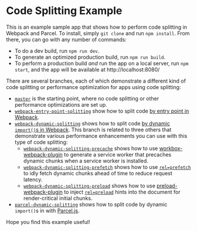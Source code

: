 # Code Splitting Example

This is an example sample app that shows how to perform code splitting in Webpack and Parcel. To install, simply `git clone` and run `npm install`. From there, you can go with any number of commands:

- To do a dev build, run `npm run dev`.
- To generate an optimized production build, run `npm run build`.
- To perform a production build _and_ run the app on a local server, run `npm start`, and the app will be available at http://localhost:8080/

There are several branches, each of which demonstrate a different kind of code splitting or performance optimization for apps using code splitting:

- [`master`](https://github.com/malchata/code-splitting-example) is the starting point, where no code splitting or other performance optimizations are set up.
- [`webpack-entry-point-splitting`](https://github.com/malchata/code-splitting-example/tree/webpack-entry-point-splitting) show how to split code [by entry point in Webpack](https://webpack.js.org/guides/code-splitting/#entry-points).
- [`webpack-dynamic-splitting`](https://github.com/malchata/code-splitting-example/tree/webpack-dynamic-splitting) shows how to split code [by dynamic `import()`s in Webpack](https://webpack.js.org/guides/code-splitting/#dynamic-imports). This branch is related to three others that demonstrate various performance enhancements you can use with this type of code splitting:
  - [`webpack-dynamic-splitting-precache`](https://github.com/malchata/code-splitting-example/tree/webpack-dynamic-splitting-precache) shows how to use [workbox-webpack-plugin](https://www.npmjs.com/package/workbox-webpack-plugin) to generate a service worker that precaches dynamic chunks when a service worker is installed.
  - [`webpack-dynamic-splitting-prefetch`](https://github.com/malchata/code-splitting-example/tree/webpack-dynamic-splitting-prefetch) shows how to use [`rel=prefetch`](https://www.w3.org/TR/resource-hints/#prefetch) to idly fetch dynamic chunks ahead of time to reduce request latency.
  - [`webpack-dynamic-splitting-preload`](https://github.com/malchata/code-splitting-example/tree/webpack-dynamic-splitting-preload) shows how to use [preload-webpack-plugin](https://github.com/GoogleChromeLabs/preload-webpack-plugin) to inject [`rel=preload`](https://www.w3.org/TR/preload/) hints into the document for render-critical initial chunks.
- [`parcel-dynamic-splitting`](https://github.com/malchata/code-splitting-example/tree/parcel-dynamic-splitting) shows how to split code by dynamic `import()`s in with [Parcel.js](https://parceljs.org/).

Hope you find this example useful!
